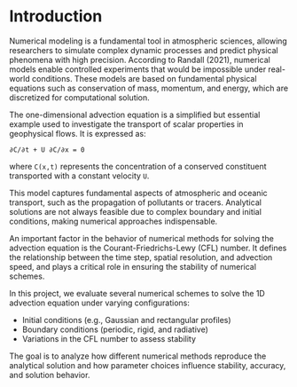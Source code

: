 # Introduction

Numerical modeling is a fundamental tool in atmospheric sciences, allowing researchers to simulate complex dynamic processes and predict physical phenomena with high precision. According to Randall (2021), numerical models enable controlled experiments that would be impossible under real-world conditions. These models are based on fundamental physical equations such as conservation of mass, momentum, and energy, which are discretized for computational solution.

The one-dimensional advection equation is a simplified but essential example used to investigate the transport of scalar properties in geophysical flows. It is expressed as:

    ∂C/∂t + U ∂C/∂x = 0

where `C(x,t)` represents the concentration of a conserved constituent transported with a constant velocity `U`.

This model captures fundamental aspects of atmospheric and oceanic transport, such as the propagation of pollutants or tracers. Analytical solutions are not always feasible due to complex boundary and initial conditions, making numerical approaches indispensable.

An important factor in the behavior of numerical methods for solving the advection equation is the Courant-Friedrichs-Lewy (CFL) number. It defines the relationship between the time step, spatial resolution, and advection speed, and plays a critical role in ensuring the stability of numerical schemes.

In this project, we evaluate several numerical schemes to solve the 1D advection equation under varying configurations:

- Initial conditions (e.g., Gaussian and rectangular profiles)
- Boundary conditions (periodic, rigid, and radiative)
- Variations in the CFL number to assess stability

The goal is to analyze how different numerical methods reproduce the analytical solution and how parameter choices influence stability, accuracy, and solution behavior.


